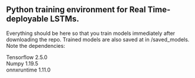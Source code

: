 ## Python training environment for Real Time-deployable LSTMs.
Everything should be here so that you train models immediately after downloading the repo. Trained models are also saved at in /saved_models. Note the dependencies:

Tensorflow 2.5.0\
Numpy 1.19.5\
onnxruntime 1.11.0
